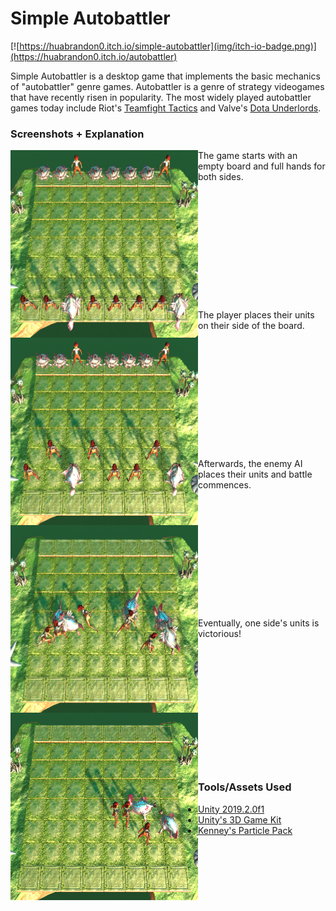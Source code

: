 # Simple Autobattler
[![https://huabrandon0.itch.io/simple-autobattler](img/itch-io-badge.png)](https://huabrandon0.itch.io/autobattler)

Simple Autobattler is a desktop game that implements the basic mechanics of "autobattler" genre games. Autobattler is a genre of strategy videogames that have recently risen in popularity. The most widely played autobattler games today include Riot's [Teamfight Tactics](https://na.leagueoflegends.com/en/featured/events/teamfight-tactics) and Valve's [Dota Underlords](https://underlords.com/).

### Screenshots + Explanation

<img align="left" width="300" height="300" src="img/gameplay-1.png">
The game starts with an empty board and full hands for both sides.
<br/><br/><br/><br/><br/><br/><br/><br/><br/><br/><br/><br/><br/>

<img align="left" width="300" height="300" src="img/gameplay-2.png">
The player places their units on their side of the board.
<br/><br/><br/><br/><br/><br/><br/><br/><br/><br/><br/><br/><br/>

<img align="left" width="300" height="300" src="img/gameplay-3.png">
Afterwards, the enemy AI places their units and battle commences.
<br/><br/><br/><br/><br/><br/><br/><br/><br/><br/><br/><br/><br/>

<img align="left" width="300" height="300" src="img/gameplay-4.png">
Eventually, one side's units is victorious!
<br/><br/><br/><br/><br/><br/><br/><br/><br/><br/><br/><br/><br/>

### Tools/Assets Used
- [Unity 2019.2.0f1](https://unity.com/)
- [Unity's 3D Game Kit](https://assetstore.unity.com/packages/templates/tutorials/3d-game-kit-115747)
- [Kenney's Particle Pack](https://www.kenney.nl/assets/particle-pack)
